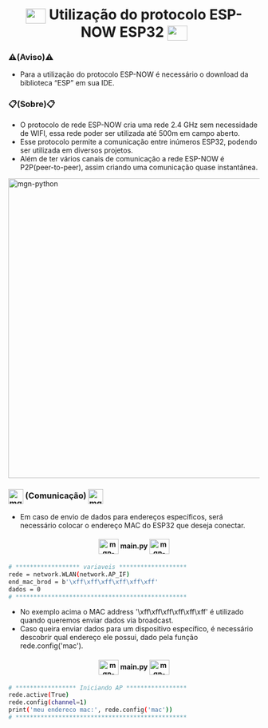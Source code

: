 <h1 align="center">
   <img align="center" alt="mgn-python" height="30" width="40" src="https://cdn.jsdelivr.net/gh/devicons/devicon/icons/python/python-original.svg"> Utilização do protocolo ESP-NOW ESP32 <img align="center" alt="mgn-Csharp" height="30" width="40" src="https://cdn.jsdelivr.net/gh/devicons/devicon/icons/python/python-original.svg">
 </h1>

### ⚠️(Aviso)⚠️
- Para a utilização do protocolo ESP-NOW é necessário o download da biblioteca “ESP” em sua IDE.

### 📋(Sobre)📋
- O protocolo de rede ESP-NOW cria uma rede 2.4 GHz sem necessidade de WIFI, essa rede poder ser utilizada até 500m em campo aberto.
- Esse protocolo permite a comunicação entre inúmeros ESP32, podendo ser utilizada em diversos projetos.
- Além de ter vários canais de comunicação a rede ESP-NOW é P2P(peer-to-peer), assim criando uma comunicação quase instantânea.
<div>
   <img align="center" alt="mgn-python" height="600" width="1200" src="https://user-images.githubusercontent.com/111460258/208278853-2e27ec95-224b-4605-bee9-28488381826f.png">
</div>


<h3>
<img align="center" alt="mgn-Csharp" height="30" width="30" src="https://user-images.githubusercontent.com/111460258/208279327-2f821cc0-fb20-4898-96ec-39ee61e486a4.png"> (Comunicação) <img align="center" alt="mgn-Csharp" height="30" width="30" src="https://user-images.githubusercontent.com/111460258/208279327-2f821cc0-fb20-4898-96ec-39ee61e486a4.png"></h3>

- Em caso de envio de dados para endereços específicos, será necessário colocar o endereço MAC do ESP32 que deseja conectar.

<h4 align="center">
<img align="center" alt="mgn-Csharp" height="30" width="40" src="https://cdn.jsdelivr.net/gh/devicons/devicon/icons/python/python-original.svg"> main.py <img align="center" alt="mgn-Csharp" height="30" width="40" src="https://cdn.jsdelivr.net/gh/devicons/devicon/icons/python/python-original.svg"></h4>

```bash
# ****************** variaveis *******************
rede = network.WLAN(network.AP_IF)
end_mac_brod = b'\xff\xff\xff\xff\xff\xff'
dados = 0
# ************************************************   
```
- No exemplo acima o MAC address '\xff\xff\xff\xff\xff\xff' é utilizado quando queremos enviar dados via broadcast.
- Caso queira enviar dados para um dispositivo específico, é necessário descobrir qual endereço ele possui, dado pela função rede.config('mac').

<h4 align="center">
<img align="center" alt="mgn-Csharp" height="30" width="40" src="https://cdn.jsdelivr.net/gh/devicons/devicon/icons/python/python-original.svg"> main.py <img align="center" alt="mgn-Csharp" height="30" width="40" src="https://cdn.jsdelivr.net/gh/devicons/devicon/icons/python/python-original.svg"></h4>

```bash
# ***************** Iniciando AP *****************
rede.active(True)
rede.config(channel=1)
print('meu endereco mac:', rede.config('mac'))
# ************************************************
```

